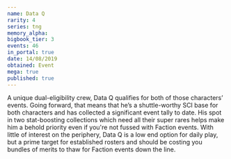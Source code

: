 ```yaml
---
name: Data Q
rarity: 4
series: tng
memory_alpha:
bigbook_tier: 3
events: 46
in_portal: true
date: 14/08/2019
obtained: Event
mega: true
published: true
---
```


A unique dual-eligibility crew, Data Q qualifies for both of those characters’ events. Going forward, that means that he’s a shuttle-worthy SCI base for both characters and has collected a significant event tally to date. His spot in two stat-boosting collections which need all their super rares helps make him a behold priority even if you're not fussed with Faction events. With little of interest on the periphery, Data Q is a low end option for daily play, but a prime target for established rosters and should be costing you bundles of merits to thaw for Faction events down the line.
